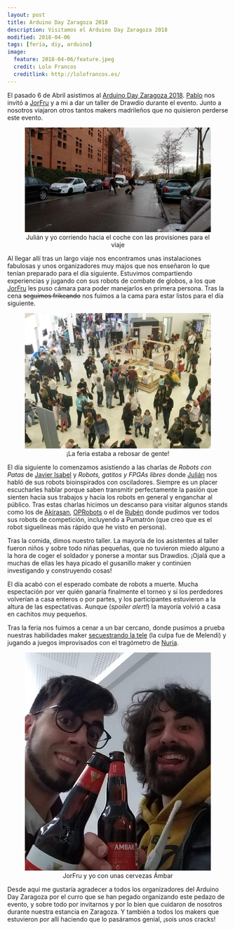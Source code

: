 ```yaml
---
layout: post
title: Arduino Day Zaragoza 2018
description: Visitamos el Arduino Day Zaragoza 2018
modified: 2018-04-06
tags: [feria, diy, arduino]
image:
  feature: 2018-04-06/feature.jpeg
  credit: Lolo Francos
  creditlink: http://lolofrancos.es/
---
```


El pasado 6 de Abril asistimos al [Arduino Day Zaragoza 2018](). [Pablo](http://twitter.com/pablorubma) nos invitó a [JorFru](https://twitter.com/JorFru_) y a mi a dar un taller de Drawdio durante el evento. Junto a nosotros viajaron otros tantos makers madrileños que no quisieron perderse este evento.

<figure align="center">
	<img src="/img/blog/2018-04-06/departure.jpeg" alt="Corriendo hacia el coche" width="450px">
	<figcaption>Julián y yo corriendo hacia el coche con las provisiones para el viaje</figcaption>
</figure>

Al llegar allí tras un largo viaje nos encontramos unas instalaciones fabulosas y unos organizadores muy majos que nos enseñaron lo que tenían preparado para el día siguiente. Estuvimos compartiendo experiencias y jugando con sus robots de combate de globos, a los que [JorFru]() les puso cámara para poder manejarlos en primera persona. Tras la cena ~~seguimos frikeando~~ nos fuimos a la cama para estar listos para el día siguiente.

<figure align="center">
	<img src="/img/blog/2018-04-06/people.png" alt="Aforo completo" width="450px">
	<figcaption>¡La feria estaba a rebosar de gente!</figcaption>
</figure>

El día siguiente lo comenzamos asistiendo a las charlas de *Robots con Patas* de [Javier Isabel](https://twitter.com/JavierIH) y *Robots, gatitos y FPGAs libres* donde [Julián](https://twitter.com/jcarolinares) nos habló de sus robots bioinspirados con osciladores. Siempre es un placer escucharles hablar porque saben transmitir perfectamente la pasión que sienten hacia sus trabajos y hacia los robots en general y enganchar al público. Tras estas charlas hicimos un descanso para visitar algunos stands como los de [Akirasan](https://twitter.com/akirasan), [OPRobots](https://twitter.com/OPRobots) o el de [Rubén](https://twitter.com/RugidoDePuma) donde pudimos ver todos sus robots de competición, incluyendo a Pumatrón (que creo que es el robot siguelíneas más rápido que he visto en persona).

Tras la comida, dimos nuestro taller. La mayoría de los asistentes al taller fueron niños y sobre todo niñas pequeñas, que no tuvieron miedo alguno a la hora de coger el soldador y ponerse a montar sus Drawdios. ¡Ojalá que a muchas de ellas les haya picado el gusanillo maker y continúen investigando y construyendo cosas!

El día acabó con el esperado combate de robots a muerte. Mucha espectación por ver quién ganaría finalmente el torneo y si los perdedores volverían a casa enteros o por partes, y los participantes estuvieron a la altura de las espectativas. Aunque (*spoiler alert!*) la mayoría volvió a casa en cachitos muy pequeños.

Tras la feria nos fuimos a cenar a un bar cercano, donde pusimos a prueba nuestras habilidades maker [secuestrando la tele](https://twitter.com/G4lile0/status/983110465718022144) (la culpa fue de Melendi) y jugando a juegos improvisados con el tragómetro de [Nuria](https://twitter.com/nuria_pp).

<figure align="center">
	<img src="/img/blog/2018-04-06/ambar.png" alt="JorFru y yo con unas cervezas" width="450px">
	<figcaption>JorFru y yo con unas cervezas Ámbar</figcaption>
</figure>

Desde aquí me gustaría agradecer a todos los organizadores del Arduino Day Zaragoza por el curro que se han pegado organizando este pedazo de evento, y sobre todo por invitarnos y por lo bien que cuidaron de nosotros durante nuestra estancia en Zaragoza. Y también a todos los makers que estuvieron por allí haciendo que lo pasáramos genial, ¡sois unos cracks!
